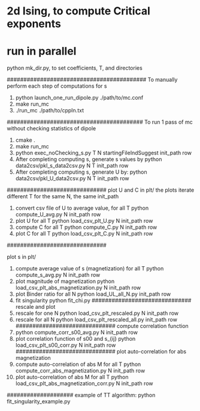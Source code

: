 # 2d Ising, to compute  Critical exponents
# run in parallel
python mk_dir.py, to set coefficients, T, and directories

##########################################
To manually perform each step of computations for s
1. python launch_one_run_dipole.py ./path/to/mc.conf
2. make run_mc
3. ./run_mc ./path/to/cppIn.txt


#########################################
To run 1 pass of mc without checking statistics of dipole
1. cmake .
2. make run_mc
3. python exec_noChecking_s.py T N startingFileIndSuggest init_path row
4. After completing computing s, generate s values by
   python  data2csv/pkl_s_data2csv.py N T init_path row
5. After completing computing s, generate U by:
   python data2csv/pkl_U_data2csv.py N T init_path row


##############################
plot U and C
in plt/
the plots iterate different T for the same N, the same init_path
1. convert csv file of U to average value, for all T
   python compute_U_avg.py N init_path row
2. plot U for all T
   python load_csv_plt_U.py  N init_path  row
3. compute C for all T
   python compute_C.py N init_path row
4. plot C for all T
   python load_csv_plt_C.py N init_path row

##############################

plot s
in plt/
1. compute average value of s (magnetization) for all T
   python compute_s_avg.py N init_path row
2. plot magnitude of magnetization
   python load_csv_plt_abs_magnetization.py N init_path row
3. plot Binder ratio for all N
   python load_UL_all_N.py init_path row
4. fit singularity
   python fit_chi.py 
##############################
rescale and plot
1. rescale for one N
   python load_csv_plt_rescaled.py N init_path row
2. rescale for all N
   python load_csv_plt_rescaled_all.py init_path row
##############################
compute correlation function
1. python compute_corr_s00_avg.py N init_path row
2. plot correlation function of s00 and s_{ij}
   python load_csv_plt_s00_corr.py N init_path row
##############################
plot auto-correlation for abs magnetization
1. compute auto-correlation of abs M for all T
   python compute_corr_abs_magnetization.py N init_path row
2. plot auto-correlation of abs M for all T
   python load_csv_plt_abs_magnetization_corr.py N init_path row



####################
example of TT algorithm:
python fit_singularity_example.py